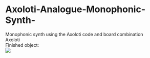 # Axoloti-Analogue-Monophonic-Synth-
Monophonic synth using the Axoloti code and board combination<br>
Axoloti <br>
Finished object:<br>
<img src="https://snakebeings.co.nz/images/interactive%20electronics/synth-controls-overlay.jpg">
